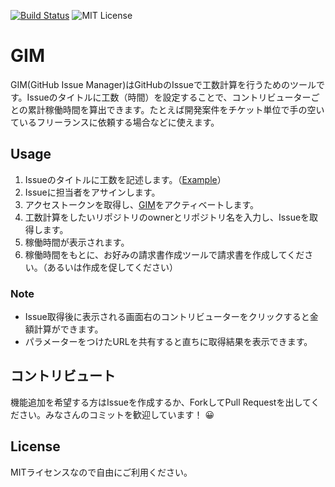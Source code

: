 [![Build Status](https://travis-ci.com/deer-inc/GitHub-Issue-Manager.svg?branch=master)](https://travis-ci.com/deer-inc/GitHub-Issue-Manager)
![MIT License](https://img.shields.io/github/license/deer-inc/github-issue-manager.svg)

# GIM

GIM(GitHub Issue Manager)はGitHubのIssueで工数計算を行うためのツールです。Issueのタイトルに工数（時間）を設定することで、コントリビューターごとの累計稼働時間を算出できます。たとえば開発案件をチケット単位で手の空いているフリーランスに依頼する場合などに使えます。

## Usage

1. Issueのタイトルに工数を記述します。（[Example](https://github.com/deer-inc/github-manager-example-repository)）
2. Issueに担当者をアサインします。
3. アクセストークンを取得し、[GIM](https://deer-inc.github.io/gim/)をアクティベートします。
4. 工数計算をしたいリポジトリのownerとリポジトリ名を入力し、Issueを取得します。
5. 稼働時間が表示されます。
6. 稼働時間をもとに、お好みの請求書作成ツールで請求書を作成してください。（あるいは作成を促してください）

### Note

- Issue取得後に表示される画面右のコントリビューターをクリックすると金額計算ができます。
- パラメーターをつけたURLを共有すると直ちに取得結果を表示できます。

## コントリビュート

機能追加を希望する方はIssueを作成するか、ForkしてPull Requestを出してください。みなさんのコミットを歓迎しています！ 😀

## License

MITライセンスなので自由にご利用ください。
